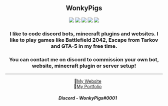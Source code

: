 <h2 align="center"> WonkyPigs </h1> 
<p align="center">
<img src="https://img.shields.io/badge/Python-323330?style=for-the-badge&logo=Python&logoColor=informational"> <img src="https://img.shields.io/badge/HTML5-E34F26?style=for-the-badge&logo=html5&logoColor=white"> <img src="https://img.shields.io/badge/CSS-339933?style=for-the-badge&logo=css3&logoColor=white"> <img src="https://img.shields.io/badge/Java-323330?style=for-the-badge&logo=java&logoColor=white"> <img src="https://img.shields.io/badge/Windows-0078D6?style=for-the-badge&logo=windows&logoColor=white">
</p>
<h3 align="center"> I like to code discord bots, minecraft plugins and websites. I like to play games like Battlefield 2042, Escape from Tarkov and GTA-5 in my free time.</h2>
  
<h3 align="center">You can contact me on discord to commission your own bot, website, minecraft plugin or server setup!</h2>
<hr>
  
<ul align="center">📌<a href="https://wonkypigs.dev" target="_blank" rel="noopener noreferrer">My Website</a> <br>
<l align="center">📌<a href="https://wonkypigs.dev/#portfolio" target="_blank" rel="noopener noreferrer">My Portfolio</a> <br>
  
<footer>
  <h5>Discord - WonkyPigs#0001</h5>
</footer>
